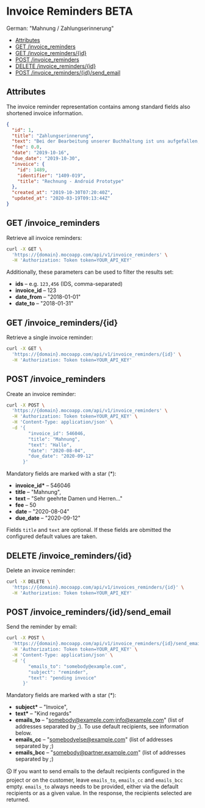 # Invoice Reminders BETA

German: "Mahnung / Zahlungserinnerung"

<!-- TOC -->

- [Attributes](#attributes)
- [GET /invoice_reminders](#get-invoice_reminders)
- [GET /invoice_reminders/{id}](#get-invoice_remindersid)
- [POST /invoice_reminders](#post-invoice_reminders)
- [DELETE /invoice_reminders/{id}](#delete-invoice_remindersid)
- [POST /invoice_reminders/{id}/send_email](#post-invoice_remindersidsend_email)

<!-- /TOC -->

## Attributes

The invoice reminder representation contains among standard fields also shortened invoice information.

```json
{
  "id": 1,
  "title": "Zahlungserinnerung",
  "text": "Bei der Bearbeitung unserer Buchhaltung ist uns aufgefallen, dass wir für folgende Rechnung noch keinen Zahlungseingang verbuchen konnten. Sicherlich handelt es sich hierbei um ein Versehen. Wir bitten Sie höflich, uns den Betrag in den nächsten Tagen zu überweisen. Sollte sich Ihre Zahlung mit diesem Schreiben gekreuzt haben, betrachten Sie diese Erinnerung als gegenstandslos.",
  "fee": 0.0,
  "date": "2019-10-16",
  "due_date": "2019-10-30",
  "invoice": {
    "id": 1489,
    "identifier": "1409-019",
    "title": "Rechnung - Android Prototype"
  },
  "created_at": "2019-10-30T07:20:40Z",
  "updated_at": "2020-03-19T09:13:44Z"
}
```

## GET /invoice_reminders

Retrieve all invoice reminders:

```bash
curl -X GET \
  'https://{domain}.mocoapp.com/api/v1/invoice_reminders' \
  -H 'Authorization: Token token=YOUR_API_KEY'
```

Additionally, these parameters can be used to filter the results set:

- **ids** – e.g. `123,456` (IDS, comma-separated)
- **invoice_id** – 123
- **date_from** – "2018-01-01"
- **date_to** – "2018-01-31"

## GET /invoice_reminders/{id}

Retrieve a single invoice reminder:

```bash
curl -X GET \
  'https://{domain}.mocoapp.com/api/v1/invoice_reminders/{id}' \
  -H 'Authorization: Token token=YOUR_API_KEY'
```

## POST /invoice_reminders

Create an invoice reminder:

```bash
curl -X POST \
  'https://{domain}.mocoapp.com/api/v1/invoice_reminders' \
  -H 'Authorization: Token token=YOUR_API_KEY' \
  -H 'Content-Type: application/json' \
  -d '{
        "invoice_id": 546046,
        "title": "Mahnung",
        "text": "Hallo",
        "date": "2020-08-04",
        "due_date": "2020-09-12"
      }'
```

Mandatory fields are marked with a star (\*):

- **invoice_id\*** – 546046
- **title** – "Mahnung",
- **text** – "Sehr geehrte Damen und Herren..."
- **fee** – 50
- **date** – "2020-08-04"
- **due_date** – "2020-09-12"

Fields `title` and `text` are optional. If these fields are obmitted the configured default values are taken.

## DELETE /invoice_reminders/{id}

Delete an invoice reminder:

```bash
curl -X DELETE \
  'https://{domain}.mocoapp.com/api/v1/invoices_reminders/{id}' \
  -H 'Authorization: Token token=YOUR_API_KEY'
```

## POST /invoice_reminders/{id}/send_email

Send the reminder by email:

```bash
curl -X POST \
  'https://{domain}.mocoapp.com/api/v1/invoice_reminders/{id}/send_email' \
  -H 'Authorization: Token token=YOUR_API_KEY' \
  -H 'Content-Type: application/json' \
  -d '{
        "emails_to": "somebody@example.com",
        "subject": "reminder",
        "text": "pending invoice"
      }'
```

Mandatory fields are marked with a star (\*):

- **subject\*** – "Invoice",
- **text\*** – "Kind regards"
- **emails_to** – "somebody@example.com;info@example.com" (list of addresses separated by _;_). To use default recipients, see information below.
- **emails_cc** – "somebodyelse@example.com" (list of addresses separated by _;_)
- **emails_bcc** – "somebody@partner.example.com" (list of addresses separated by _;_)

🛈 If you want to send emails to the default recipients configured in the project or on the customer, leave `emails_to`, `emails_cc` and `emails_bcc` empty. `emails_to` always needs to be provided, either via the default recipients or as a given value. In the response, the recipients selected are returned.
